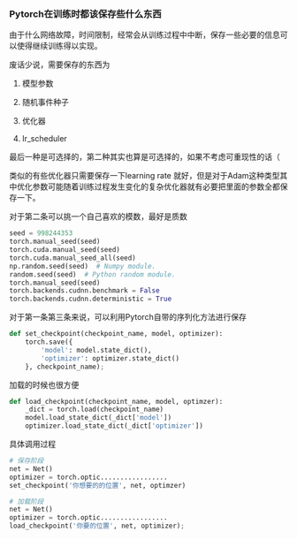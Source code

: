 ### Pytorch在训练时都该保存些什么东西

由于什么网络故障，时间限制，经常会从训练过程中中断，保存一些必要的信息可以使得继续训练得以实现。

废话少说，需要保存的东西为

1. 模型参数

2. 随机事件种子

3. 优化器

4. lr_scheduler

最后一种是可选择的，第二种其实也算是可选择的，如果不考虑可重现性的话（

类似的有些优化器只需要保存一下learning rate 就好，但是对于Adam这种类型其中优化参数可能随着训练过程发生变化的复杂优化器就有必要把里面的参数全都保存一下。

对于第二条可以挑一个自己喜欢的模数，最好是质数

```python
seed = 998244353
torch.manual_seed(seed)
torch.cuda.manual_seed(seed)
torch.cuda.manual_seed_all(seed)  
np.random.seed(seed)  # Numpy module.
random.seed(seed)  # Python random module.
torch.manual_seed(seed)
torch.backends.cudnn.benchmark = False
torch.backends.cudnn.deterministic = True
```

对于第一条第三条来说，可以利用Pytorch自带的序列化方法进行保存

```python
def set_checkpoint(checkpoint_name, model, optimizer):
	torch.save({
		'model': model.state_dict(),
		'optimizer': optimizer.state_dict()
	}, checkpoint_name);
```

加载的时候也很方便

```python
def load_checkpoint(checkpoint_name, model, optimzer):
	_dict = torch.load(checkpoint_name)
	model.load_state_dict(_dict['model'])
	optimizer.load_state_dict(_dict['optimizer'])

```

具体调用过程

```python
# 保存阶段
net = Net()
optimizer = torch.optic.................
set_checkpoint('你想要的的位置', net, optimzer)
```

```python
# 加载阶段
net = Net()
optimizer = torch.optic.................
load_checkpoint('你要的位置', net, optimizer);
```



